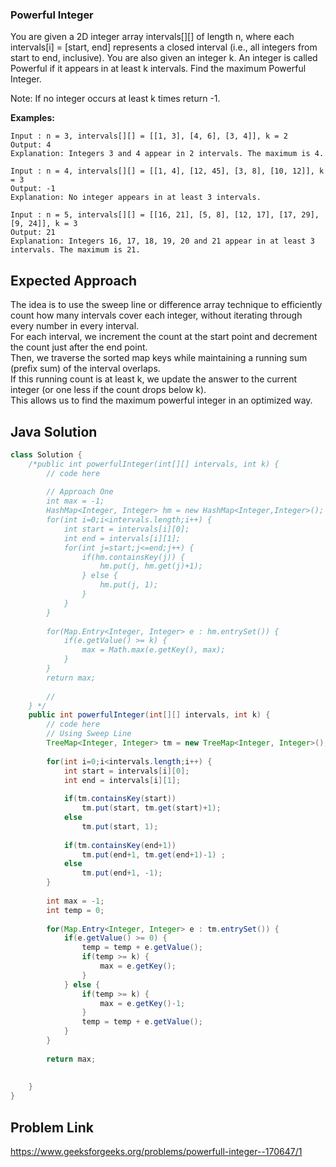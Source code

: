 ### Powerful Integer

You are given a 2D integer array intervals[][] of length n, where each intervals[i] = [start, end] represents a closed interval (i.e., all integers from start to end, inclusive). You are also given an integer k. An integer is called Powerful if it appears in at least k intervals. Find the maximum Powerful Integer.

Note: If no integer occurs at least k times return -1.

**Examples:**
```
Input : n = 3, intervals[][] = [[1, 3], [4, 6], [3, 4]], k = 2
Output: 4
Explanation: Integers 3 and 4 appear in 2 intervals. The maximum is 4.
```
```
Input : n = 4, intervals[][] = [[1, 4], [12, 45], [3, 8], [10, 12]], k = 3
Output: -1
Explanation: No integer appears in at least 3 intervals.
```
```
Input : n = 5, intervals[][] = [[16, 21], [5, 8], [12, 17], [17, 29], [9, 24]], k = 3
Output: 21
Explanation: Integers 16, 17, 18, 19, 20 and 21 appear in at least 3 intervals. The maximum is 21.
```
## Expected Approach
The idea is to use the sweep line or difference array technique to efficiently count how many intervals cover each integer, without iterating through every number in every interval.<br>
For each interval, we increment the count at the start point and decrement the count just after the end point. <br>
Then, we traverse the sorted map keys while maintaining a running sum (prefix sum) of the interval overlaps. <br>
If this running count is at least k, we update the answer to the current integer (or one less if the count drops below k). <br>
This allows us to find the maximum powerful integer in an optimized way.<br>

## Java Solution
```java
class Solution {
    /*public int powerfulInteger(int[][] intervals, int k) {
        // code here
        
        // Approach One
        int max = -1;
        HashMap<Integer, Integer> hm = new HashMap<Integer,Integer>();
        for(int i=0;i<intervals.length;i++) {
            int start = intervals[i][0];
            int end = intervals[i][1];
            for(int j=start;j<=end;j++) {
                if(hm.containsKey(j)) {
                    hm.put(j, hm.get(j)+1);
                } else {
                    hm.put(j, 1);
                }
            }
        }
        
        for(Map.Entry<Integer, Integer> e : hm.entrySet()) {
            if(e.getValue() >= k) {
                max = Math.max(e.getKey(), max);
            }
        }
        return max;
        
        // 
    } */
    public int powerfulInteger(int[][] intervals, int k) {
        // code here
        // Using Sweep Line
        TreeMap<Integer, Integer> tm = new TreeMap<Integer, Integer>();
        
        for(int i=0;i<intervals.length;i++) {
            int start = intervals[i][0];
            int end = intervals[i][1];
            
            if(tm.containsKey(start))
                tm.put(start, tm.get(start)+1);
            else 
                tm.put(start, 1);
                
            if(tm.containsKey(end+1))
                tm.put(end+1, tm.get(end+1)-1) ;
            else 
                tm.put(end+1, -1); 
        }
        
        int max = -1;
        int temp = 0;
        
        for(Map.Entry<Integer, Integer> e : tm.entrySet()) {
            if(e.getValue() >= 0) {
                temp = temp + e.getValue();
                if(temp >= k) {
                    max = e.getKey();
                }
            } else {
                if(temp >= k) {
                    max = e.getKey()-1;
                }
                temp = temp + e.getValue();
            }
        }
        
        return max;
        
        
    }
}
```
## Problem Link
<a>https://www.geeksforgeeks.org/problems/powerfull-integer--170647/1</a>
